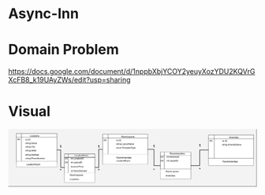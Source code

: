 # Async-Inn

# Domain Problem

https://docs.google.com/document/d/1nppbXbjYCOY2yeuyXozYDU2KQVrGXcFB8_k19UAyZWs/edit?usp=sharing

# Visual

![Diagram](/Diagram.jpg)
